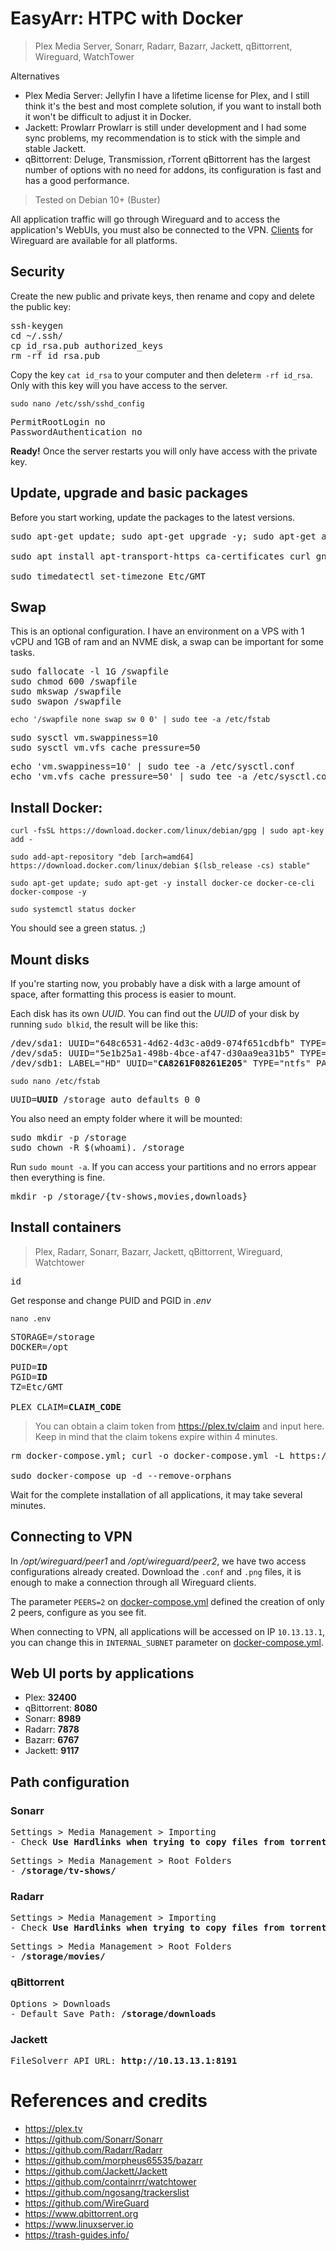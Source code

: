 # EasyArr: HTPC with Docker

> Plex Media Server, Sonarr, Radarr, Bazarr, Jackett, qBittorrent, Wireguard, WatchTower

Alternatives

- Plex Media Server: Jellyfin
I have a lifetime license for Plex, and I still think it's the best and most complete solution, if you want to install both it won't be difficult to adjust it in Docker.
- Jackett: Prowlarr
Prowlarr is still under development and I had some sync problems, my recommendation is to stick with the simple and stable Jackett.
- qBittorrent: Deluge, Transmission, rTorrent
qBittorrent has the largest number of options with no need for addons, its configuration is fast and has a good performance.

> Tested on Debian 10+ (Buster)

All application traffic will go through Wireguard and to access the application's WebUIs, you must also be connected to the VPN. [Clients](https://www.wireguard.com/install/) for Wireguard are available for all platforms.

## Security

Create the new public and private keys, then rename and copy and delete the public key:

<pre>
ssh-keygen
cd ~/.ssh/
cp id_rsa.pub authorized_keys
rm -rf id_rsa.pub
</pre>
Copy the key `cat id_rsa` to your computer and then delete`rm -rf id_rsa`. Only with this key will you have access to the server.

`sudo nano /etc/ssh/sshd_config`

<pre>
PermitRootLogin no
PasswordAuthentication no
</pre>

**Ready!** Once the server restarts you will only have access with the private key.


## Update, upgrade and basic packages

Before you start working, update the packages to the latest versions.

<pre>
sudo apt-get update; sudo apt-get upgrade -y; sudo apt-get autoremove

sudo apt install apt-transport-https ca-certificates curl gnupg2 software-properties-common htop ncdu nano sl -y

sudo timedatectl set-timezone Etc/GMT
</pre>

## Swap

This is an optional configuration. I have an environment on a VPS with 1 vCPU and 1GB of ram and an NVME disk, a swap can be important for some tasks.

<pre>
sudo fallocate -l 1G /swapfile
sudo chmod 600 /swapfile
sudo mkswap /swapfile
sudo swapon /swapfile
</pre>

`echo '/swapfile none swap sw 0 0' | sudo tee -a /etc/fstab`

<pre>
sudo sysctl vm.swappiness=10
sudo sysctl vm.vfs_cache_pressure=50
</pre>

<pre>
echo 'vm.swappiness=10' | sudo tee -a /etc/sysctl.conf
echo 'vm.vfs_cache_pressure=50' | sudo tee -a /etc/sysctl.conf
</pre>

## Install Docker:

```
curl -fsSL https://download.docker.com/linux/debian/gpg | sudo apt-key add -

sudo add-apt-repository "deb [arch=amd64] https://download.docker.com/linux/debian $(lsb_release -cs) stable"

sudo apt-get update; sudo apt-get -y install docker-ce docker-ce-cli docker-compose -y
```
`sudo systemctl status docker`

You should see a green status. ;)

## Mount disks

If you're starting now, you probably have a disk with a large amount of space, after formatting this process is easier to mount.

Each disk has its own *UUID*.
You can find out the *UUID* of your disk by running `sudo blkid`, the result will be like this:
<pre>
/dev/sda1: UUID="648c6531-4d62-4d3c-a0d9-074f651cdbfb" TYPE="ext4" PARTUUID="6e301172-01"
/dev/sda5: UUID="5e1b25a1-498b-4bce-af47-d30aa9ea31b5" TYPE="swap" PARTUUID="6e301172-05"
/dev/sdb1: LABEL="HD" UUID="<b>CA8261F08261E205</b>" TYPE="ntfs" PARTLABEL="HD" PARTUUID="deb852d4-a496-4b8c-9065-bec8d9c5d7e4"
</pre>

`sudo nano /etc/fstab`
<pre>
UUID=<b>UUID</b> /storage auto defaults 0 0
</pre>

You also need an empty folder where it will be mounted:

<pre>
sudo mkdir -p /storage
sudo chown -R $(whoami). /storage
</pre>

Run `sudo mount -a`. If you can access your partitions and no errors appear then everything is fine.

<pre>
mkdir -p /storage/{tv-shows,movies,downloads}
</pre>

## Install containers
> Plex, Radarr, Sonarr, Bazarr, Jackett, qBittorrent, Wireguard, Watchtower

<pre>id</pre>
Get response and change PUID and PGID in *.env*

`nano .env`
<pre>
STORAGE=/storage
DOCKER=/opt

PUID=<b>ID</b>
PGID=<b>ID</b>
TZ=Etc/GMT

PLEX_CLAIM=<b>CLAIM_CODE</b>
</pre>

> You can obtain a claim token from https://plex.tv/claim and input here. Keep in mind that the claim tokens expire within 4 minutes.

<pre>
rm docker-compose.yml; curl -o docker-compose.yml -L https://raw.githubusercontent.com/altendorfme/easyarr/main/docker-compose.yml

sudo docker-compose up -d --remove-orphans
</pre>

Wait for the complete installation of all applications, it may take several minutes.

## Connecting to VPN

In */opt/wireguard/peer1* and */opt/wireguard/peer2*, we have two access configurations already created.
Download the `.conf` and `.png` files, it is enough to make a connection through all Wireguard clients.

The parameter `PEERS=2` on [docker-compose.yml](https://raw.githubusercontent.com/altendorfme/easyarr/main/docker-compose.yml) defined the creation of only 2 peers, configure as you see fit.

When connecting to VPN, all applications will be accessed on IP `10.13.13.1`, you can change this in `INTERNAL_SUBNET` parameter on [docker-compose.yml](https://raw.githubusercontent.com/altendorfme/easyarr/main/docker-compose.yml).

## Web UI ports by applications

- Plex: **32400**
- qBittorrent: **8080**
- Sonarr: **8989**
- Radarr: **7878**
- Bazarr: **6767**
- Jackett: **9117**

## Path configuration

### Sonarr

<pre>
Settings > Media Management > Importing
- Check <b>Use Hardlinks when trying to copy files from torrents that are still being seeded</b>
</pre>

<pre>
Settings > Media Management > Root Folders
- <b>/storage/tv-shows/</b>
</pre>

### Radarr

<pre>
Settings > Media Management > Importing
- Check <b>Use Hardlinks when trying to copy files from torrents that are still being seeded</b>
</pre>

<pre>
Settings > Media Management > Root Folders
- <b>/storage/movies/</b>
</pre>

### qBittorrent

<pre>
Options > Downloads
- Default Save Path: <b>/storage/downloads</b>
</pre>

### Jackett

<pre>
FileSolverr API URL: <b>http://10.13.13.1:8191</b>
</pre>

# References and credits

- https://plex.tv
- https://github.com/Sonarr/Sonarr
- https://github.com/Radarr/Radarr
- https://github.com/morpheus65535/bazarr
- https://github.com/Jackett/Jackett
- https://github.com/containrrr/watchtower
- https://github.com/ngosang/trackerslist
- https://github.com/WireGuard
- https://www.qbittorrent.org
- https://www.linuxserver.io
- https://trash-guides.info/
